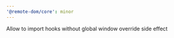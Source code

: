 ```yaml
---
'@remote-dom/core': minor
---
```


Allow to import hooks without global window override side effect
